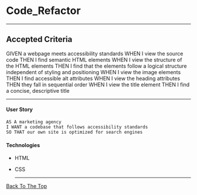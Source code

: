 # Code_Refactor

---
## Accepted Criteria 

GIVEN a webpage meets accessibility standards
WHEN I view the source code
THEN I find semantic HTML elements
WHEN I view the structure of the HTML elements
THEN I find that the elements follow a logical structure independent of styling and positioning
WHEN I view the image elements
THEN I find accessible alt attributes
WHEN I view the heading attributes
THEN they fall in sequential order
WHEN I view the title element
THEN I find a concise, descriptive title


---

#### User Story
```
AS A marketing agency
I WANT a codebase that follows accessibility standards
SO THAT our own site is optimized for search engines

```
#### Technologies
- HTML
- CSS


  ---
  
  
[Back To The Top](#)
